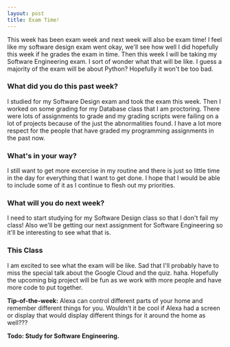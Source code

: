 ```yaml
---
layout: post
title: Exam Time!
---
```


This week has been exam week and next week will also be exam time! I feel like my software design exam went okay, we'll see how well I did hopefully this week if he grades the exam in time. Then this week I will be taking my Software Engineering exam. I sort of wonder what that will be like. I guess a majority of the exam will be about Python? Hopefully it won't be too bad.

### What did you do this past week?

I studied for my Software Design exam and took the exam this week. Then I worked on some grading for my Database class that I am proctoring. There were lots of assignments to grade and my grading scripts were failing on a lot of projects because of the just the abnormalities found. I have a lot more respect for the people that have graded my programming assignments in the past now.

### What's in your way?

I still want to get more excercise in my routine and there is just so little time in the day for everything that I want to get done. I hope that I would be able to include some of it as I continue to flesh out my priorities.

### What will you do next week?

I need to start studying for my Software Design class so that I don't fail my class! Also we'll be getting our next assignment for Software Engineering so it'll be interesting to see what that is.

### This Class

I am excited to see what the exam will be like. Sad that I'll probably have to miss the special talk about the Google Cloud and the quiz. haha. Hopefully the upcoming big project will be fun as we work with more people and have more code to put together.

**Tip-of-the-week:** 
Alexa can control different parts of your home and remember different things for you. Wouldn't it be cool if Alexa had a screen or display that would display different things for it around the home as well???

**Todo: Study for Software Engineering.**
